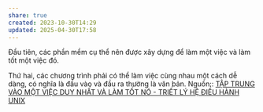 ```yaml
---
share: true
created: 2023-10-30T14:29
updated: 2025-04-30T17:58
---
```

Đầu tiên, các phần mềm cụ thể nên được xây dựng để làm một việc và làm tốt một việc đó.

Thứ hai, các chương trình phải có thể làm việc cùng nhau một cách dễ dàng, có nghĩa là đầu vào và đầu ra thường là văn bản.
Nguồn:: [TẬP TRUNG VÀO MỘT VIỆC DUY NHẤT VÀ LÀM TỐT NÓ - TRIẾT LÝ HỆ ĐIỀU HÀNH UNIX](https://viblo.asia/p/tap-trung-vao-mot-viec-duy-nhat-va-lam-that-tot-triet-ly-he-dieu-hanh-unix-RQqKLqkbZ7z)